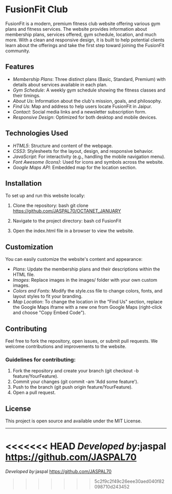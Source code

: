 # FusionFit Club

FusionFit is a modern, premium fitness club website offering various gym plans and fitness services. The website provides information about membership plans, services offered, gym schedule, location, and much more. With a clean and responsive design, it is built to help potential clients learn about the offerings and take the first step toward joining the FusionFit community.

## Features

- *Membership Plans*: Three distinct plans (Basic, Standard, Premium) with details about services available in each plan.
- *Gym Schedule*: A weekly gym schedule showing the fitness classes and their timings.
- *About Us*: Information about the club's mission, goals, and philosophy.
- *Find Us*: Map and address to help users locate FusionFit in Jaipur.
- *Contact*: Social media links and a newsletter subscription form.
- *Responsive Design*: Optimized for both desktop and mobile devices.

## Technologies Used

- *HTML5*: Structure and content of the webpage.
- *CSS3*: Stylesheets for the layout, design, and responsive behavior.
- *JavaScript*: For interactivity (e.g., handling the mobile navigation menu).
- *Font Awesome (Icons)*: Used for icons and symbols across the website.
- *Google Maps API*: Embedded map for the location section.

## Installation

To set up and run this website locally:

1. Clone the repository:
    bash
    git clone https://github.com/JASPAL70/OCTANET_JANUARY
    

2. Navigate to the project directory:
    bash
    cd FusionFit
    

3. Open the index.html file in a browser to view the website.


## Customization

You can easily customize the website's content and appearance:

- *Plans*: Update the membership plans and their descriptions within the HTML file.
- *Images*: Replace images in the images/ folder with your own custom images.
- *Colors and Fonts*: Modify the style.css file to change colors, fonts, and layout styles to fit your branding.
- *Map Location*: To change the location in the "Find Us" section, replace the Google Maps iframe with a new one from Google Maps (right-click and choose "Copy Embed Code").

## Contributing

Feel free to fork the repository, open issues, or submit pull requests. We welcome contributions and improvements to the website.

### Guidelines for contributing:
1. Fork the repository and create your branch (git checkout -b feature/YourFeature).
2. Commit your changes (git commit -am 'Add some feature').
3. Push to the branch (git push origin feature/YourFeature).
4. Open a pull request.

## License

This project is open source and available under the MIT License.

---

<<<<<<< HEAD
*Developed by*:jaspal https://github.com/JASPAL70
=======
*Developed by*:jaspal https://github.com/JASPAL70
>>>>>>> 5c2f9c2f49c26eee30aed040f82098710d243452
